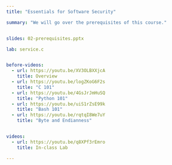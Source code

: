 ```yaml
---
title: "Essentials for Software Security"

summary: "We will go over the prerequisites of this course."


slides: 02-prerequisites.pptx

lab: service.c


before-videos:
  - url: https://youtu.be/XV3OLBXXjcA
    title: Overview
  - url: https://youtu.be/logZKoG6F2s
    title: "C 101"
  - url: https://youtu.be/4GsJrJmHuSQ
    title: "Python 101"
  - url: https://youtu.be/uiS1rZsE99k
    title: "Bash 101"
  - url: https://youtu.be/rqtqI8We7uY
    title: "Byte and Endianness"


videos:
  - url: https://youtu.be/q8XPf3rEmro
    title: In-class Lab

---
```

